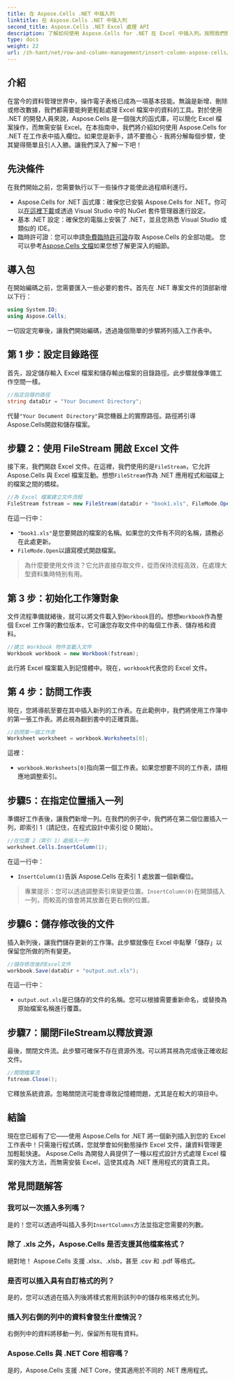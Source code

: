 ```yaml
---
title: 在 Aspose.Cells .NET 中插入列
linktitle: 在 Aspose.Cells .NET 中插入列
second_title: Aspose.Cells .NET Excel 處理 API
description: 了解如何使用 Aspose.Cells for .NET 在 Excel 中插入列。按照我們簡單的分步指南無縫添加新列。非常適合 .NET 開發人員。
type: docs
weight: 22
url: /zh-hant/net/row-and-column-management/insert-column-aspose-cells/
---
```

## 介紹
在當今的資料管理世界中，操作電子表格已成為一項基本技能。無論是新增、刪除或修改數據，我們都需要能夠更輕鬆處理 Excel 檔案中的資料的工具。對於使用 .NET 的開發人員來說，Aspose.Cells 是一個強大的函式庫，可以簡化 Excel 檔案操作，而無需安裝 Excel。在本指南中，我們將介紹如何使用 Aspose.Cells for .NET 在工作表中插入欄位。如果您是新手，請不要擔心 - 我將分解每個步驟，使其變得簡單且引人入勝。讓我們深入了解一下吧！
## 先決條件
在我們開始之前，您需要執行以下一些操作才能使此過程順利進行。
-  Aspose.Cells for .NET 函式庫：確保您已安裝 Aspose.Cells for .NET。你可以[在這裡下載](https://releases.aspose.com/cells/net/)或透過 Visual Studio 中的 NuGet 套件管理器進行設定。
- 基本 .NET 設定：確保您的電腦上安裝了 .NET，並且您熟悉 Visual Studio 或類似的 IDE。
- 臨時許可證：您可以申請[免費臨時許可證](https://purchase.aspose.com/temporary-license/)存取 Aspose.Cells 的全部功能。
您可以參考[Aspose.Cells 文檔](https://reference.aspose.com/cells/net/)如果您想了解更深入的細節。
## 導入包
在開始編碼之前，您需要匯入一些必要的套件。首先在 .NET 專案文件的頂部新增以下行：
```csharp
using System.IO;
using Aspose.Cells;
```
一切設定完畢後，讓我們開始編碼，透過幾個簡單的步驟將列插入工作表中。
## 第 1 步：設定目錄路徑
首先，設定儲存輸入 Excel 檔案和儲存輸出檔案的目錄路徑。此步驟就像準備工作空間一樣。
```csharp
//指定目錄的路徑
string dataDir = "Your Document Directory";
```
代替`"Your Document Directory"`與您機器上的實際路徑。路徑將引導Aspose.Cells開啟和儲存檔案。
## 步驟 2：使用 FileStream 開啟 Excel 文件
接下來，我們開啟 Excel 文件。在這裡，我們使用的是`FileStream`，它允許 Aspose.Cells 與 Excel 檔案互動。想想`FileStream`作為 .NET 應用程式和磁碟上的檔案之間的橋樑。
```csharp
//為 Excel 檔案建立文件流程
FileStream fstream = new FileStream(dataDir + "book1.xls", FileMode.Open);
```
在這一行中：
- `"book1.xls"`是您要開啟的檔案的名稱。如果您的文件有不同的名稱，請務必在此處更新。
- `FileMode.Open`以讀寫模式開啟檔案。
> 為什麼要使用文件流？它允許直接存取文件，從而保持流程高效，在處理大型資料集時特別有用。
## 第 3 步：初始化工作簿對象
文件流程準備就緒後，就可以將文件載入到`Workbook`目的。想想`Workbook`作為整個 Excel 工作簿的數位版本，它可讓您存取文件中的每個工作表、儲存格和資料。
```csharp
//建立 Workbook 物件並載入文件
Workbook workbook = new Workbook(fstream);
```
此行將 Excel 檔案載入到記憶體中。現在，`workbook`代表您的 Excel 文件。
## 第 4 步：訪問工作表
現在，您將導航至要在其中插入新列的工作表。在此範例中，我們將使用工作簿中的第一張工作表。將此視為翻到書中的正確頁面。
```csharp
//訪問第一個工作表
Worksheet worksheet = workbook.Worksheets[0];
```
這裡：
- `workbook.Worksheets[0]`指向第一個工作表。如果您想要不同的工作表，請相應地調整索引。
## 步驟5：在指定位置插入一列
準備好工作表後，讓我們新增一列。在我們的例子中，我們將在第二個位置插入一列，即索引 1（請記住，在程式設計中索引從 0 開始）。
```csharp
//在位置 2（索引 1）處插入一列
worksheet.Cells.InsertColumn(1);
```
在這一行中：
- `InsertColumn(1)`告訴 Aspose.Cells 在索引 1 處放置一個新欄位。
> 專業提示：您可以透過調整索引來變更位置。`InsertColumn(0)`在開頭插入一列，而較高的值會將其放置在更右側的位置。
## 步驟6：儲存修改後的文件
插入新列後，讓我們儲存更新的工作簿。此步驟就像在 Excel 中點擊「儲存」以保留您所做的所有變更。
```csharp
//儲存修改後的Excel文件
workbook.Save(dataDir + "output.out.xls");
```
在這一行中：
- `output.out.xls`是已儲存的文件的名稱。您可以根據需要重新命名，或替換為原始檔案名稱進行覆蓋。
## 步驟7：關閉FileStream以釋放資源
最後，關閉文件流。此步驟可確保不存在資源外洩。可以將其視為完成後正確收起文件。
```csharp
//關閉檔案流
fstream.Close();
```
它釋放系統資源。忽略關閉流可能會導致記憶體問題，尤其是在較大的項目中。
## 結論
現在您已經有了它——使用 Aspose.Cells for .NET 將一個新列插入到您的 Excel 工作表中！只需幾行程式碼，您就學會如何動態操作 Excel 文件，讓資料管理更加輕鬆快速。 Aspose.Cells 為開發人員提供了一種以程式設計方式處理 Excel 檔案的強大方法，而無需安裝 Excel，這使其成為 .NET 應用程式的寶貴工具。
## 常見問題解答
### 我可以一次插入多列嗎？  
是的！您可以透過呼叫插入多列`InsertColumns`方法並指定您需要的列數。
### 除了 .xls 之外，Aspose.Cells 是否支援其他檔案格式？  
絕對地！ Aspose.Cells 支援 .xlsx、.xlsb，甚至 .csv 和 .pdf 等格式。
### 是否可以插入具有自訂格式的列？  
是的，您可以透過在插入列後將樣式套用到該列中的儲存格來格式化列。
### 插入列右側的列中的資料會發生什麼情況？  
右側列中的資料將移動一列，保留所有現有資料。
### Aspose.Cells 與 .NET Core 相容嗎？  
是的，Aspose.Cells 支援 .NET Core，使其適用於不同的 .NET 應用程式。